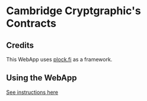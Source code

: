 # Cambridge Cryptgraphic's Contracts

## Credits

This WebApp uses [plock.fi](https://github.com/AlexBHarley/plock.fi) as a framework.

## Using the WebApp

[See instructions here](https://github.com/yc5915/make-crypto-mobile-hackathon/tree/master/proof_of_deposit/codebase/README.md)
